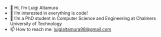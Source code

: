 - 👋 Hi, I’m Luigi Altamura
- 👀 I’m interested in everything is code!
- 🌱 I’m a PhD student in Computer Science and Engineering at Chalmers University of Technology
- 📫 How to reach me: luigialtamura98@gmail.com 

<!---
LuigiAltamura/LuigiAltamura is a ✨ special ✨ repository because its `README.md` (this file) appears on your GitHub profile.
You can click the Preview link to take a look at your changes.
--->
